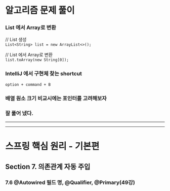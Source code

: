 # 알고리즘 문제 풀이

### List 에서 Array로 변환

// List 생성    
`List<String> list = new ArrayList<>();`

// List 에서 Array로 변환    
`list.toArray(new String[0]);`

### IntelliJ 에서 구현체 찾는 shortcut

`option + command + B`

### 배열 원소 크기 비교시에는 포인터를 고려해보자

### 잘 풀어 냈다.
---







---

# 스프링 핵심 원리 - 기본편

## Section 7. 의존관계 자동 주입

### 7.6 @Autowired 필드 명, @Qualifier, @Primary(49강)
